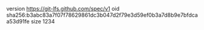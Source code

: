 version https://git-lfs.github.com/spec/v1
oid sha256:b3abc83a7f07f78629861dc3b047d2f79e3d59ef0b3a7d8b9e7bfdcaa53d91fe
size 1234
